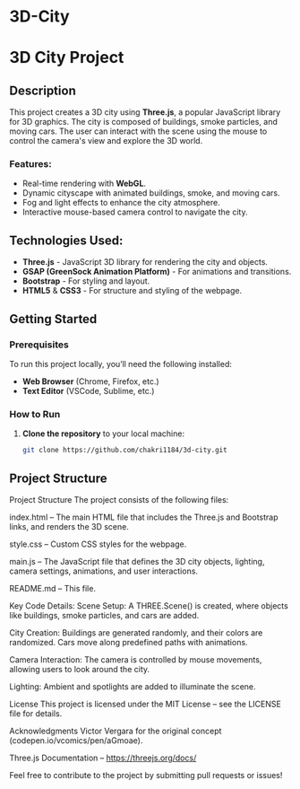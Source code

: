 # 3D-City
# 3D City Project

## Description

This project creates a 3D city using **Three.js**, a popular JavaScript library for 3D graphics. The city is composed of buildings, smoke particles, and moving cars. The user can interact with the scene using the mouse to control the camera's view and explore the 3D world. 

### Features:
- Real-time rendering with **WebGL**.
- Dynamic cityscape with animated buildings, smoke, and moving cars.
- Fog and light effects to enhance the city atmosphere.
- Interactive mouse-based camera control to navigate the city.

## Technologies Used:
- **Three.js** - JavaScript 3D library for rendering the city and objects.
- **GSAP (GreenSock Animation Platform)** - For animations and transitions.
- **Bootstrap** - For styling and layout.
- **HTML5** & **CSS3** - For structure and styling of the webpage.

## Getting Started

### Prerequisites

To run this project locally, you’ll need the following installed:

- **Web Browser** (Chrome, Firefox, etc.)
- **Text Editor** (VSCode, Sublime, etc.)

### How to Run

1. **Clone the repository** to your local machine:

   ```bash
   git clone https://github.com/chakri1184/3d-city.git
## Project Structure
Project Structure
The project consists of the following files:

index.html – The main HTML file that includes the Three.js and Bootstrap links, and renders the 3D scene.

style.css – Custom CSS styles for the webpage.

main.js – The JavaScript file that defines the 3D city objects, lighting, camera settings, animations, and user interactions.

README.md – This file.

Key Code Details:
Scene Setup: A THREE.Scene() is created, where objects like buildings, smoke particles, and cars are added.

City Creation: Buildings are generated randomly, and their colors are randomized. Cars move along predefined paths with animations.

Camera Interaction: The camera is controlled by mouse movements, allowing users to look around the city.

Lighting: Ambient and spotlights are added to illuminate the scene.

License
This project is licensed under the MIT License – see the LICENSE file for details.

Acknowledgments
Victor Vergara for the original concept (codepen.io/vcomics/pen/aGmoae).

Three.js Documentation – https://threejs.org/docs/

Feel free to contribute to the project by submitting pull requests or issues!
